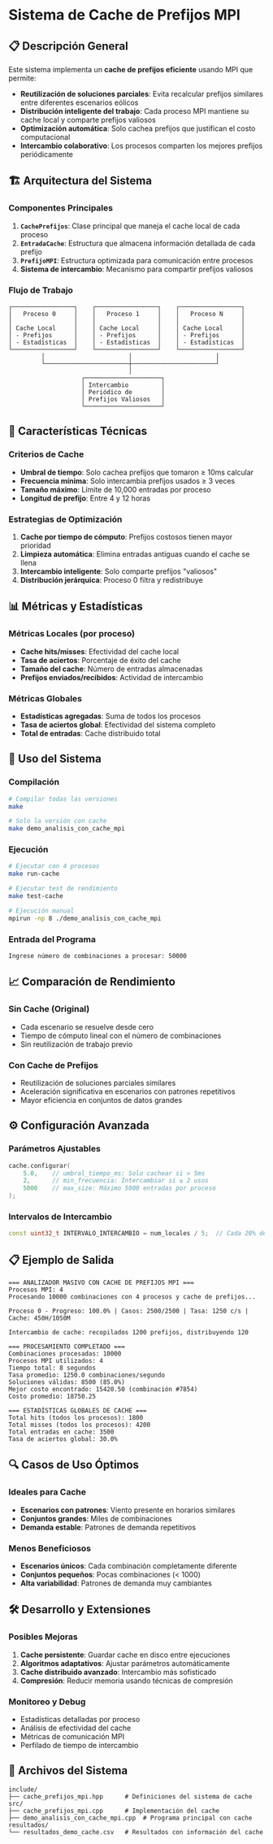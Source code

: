 # Sistema de Cache de Prefijos MPI

## 📋 Descripción General

Este sistema implementa un **cache de prefijos eficiente** usando MPI que permite:

- **Reutilización de soluciones parciales**: Evita recalcular prefijos similares entre diferentes escenarios eólicos
- **Distribución inteligente del trabajo**: Cada proceso MPI mantiene su cache local y comparte prefijos valiosos
- **Optimización automática**: Solo cachea prefijos que justifican el costo computacional
- **Intercambio colaborativo**: Los procesos comparten los mejores prefijos periódicamente

## 🏗️ Arquitectura del Sistema

### Componentes Principales

1. **`CachePrefijos`**: Clase principal que maneja el cache local de cada proceso
2. **`EntradaCache`**: Estructura que almacena información detallada de cada prefijo
3. **`PrefijoMPI`**: Estructura optimizada para comunicación entre procesos
4. **Sistema de intercambio**: Mecanismo para compartir prefijos valiosos

### Flujo de Trabajo

```
┌─────────────────┐    ┌─────────────────┐    ┌─────────────────┐
│   Proceso 0     │    │   Proceso 1     │    │   Proceso N     │
│                 │    │                 │    │                 │
│ Cache Local     │    │ Cache Local     │    │ Cache Local     │
│ - Prefijos      │    │ - Prefijos      │    │ - Prefijos      │
│ - Estadísticas  │    │ - Estadísticas  │    │ - Estadísticas  │
└─────────────────┘    └─────────────────┘    └─────────────────┘
         │                       │                       │
         └───────────────────────┼───────────────────────┘
                                 │
                    ┌─────────────────────┐
                    │ Intercambio         │
                    │ Periódico de        │
                    │ Prefijos Valiosos   │
                    └─────────────────────┘
```

## 🔧 Características Técnicas

### Criterios de Cache

- **Umbral de tiempo**: Solo cachea prefijos que tomaron ≥ 10ms calcular
- **Frecuencia mínima**: Solo intercambia prefijos usados ≥ 3 veces
- **Tamaño máximo**: Límite de 10,000 entradas por proceso
- **Longitud de prefijo**: Entre 4 y 12 horas

### Estrategias de Optimización

1. **Cache por tiempo de cómputo**: Prefijos costosos tienen mayor prioridad
2. **Limpieza automática**: Elimina entradas antiguas cuando el cache se llena
3. **Intercambio inteligente**: Solo comparte prefijos "valiosos"
4. **Distribución jerárquica**: Proceso 0 filtra y redistribuye

## 📊 Métricas y Estadísticas

### Métricas Locales (por proceso)
- **Cache hits/misses**: Efectividad del cache local
- **Tasa de aciertos**: Porcentaje de éxito del cache
- **Tamaño del cache**: Número de entradas almacenadas
- **Prefijos enviados/recibidos**: Actividad de intercambio

### Métricas Globales
- **Estadísticas agregadas**: Suma de todos los procesos
- **Tasa de aciertos global**: Efectividad del sistema completo
- **Total de entradas**: Cache distribuido total

## 🚀 Uso del Sistema

### Compilación

```bash
# Compilar todas las versiones
make

# Solo la versión con cache
make demo_analisis_con_cache_mpi
```

### Ejecución

```bash
# Ejecutar con 4 procesos
make run-cache

# Ejecutar test de rendimiento
make test-cache

# Ejecución manual
mpirun -np 8 ./demo_analisis_con_cache_mpi
```

### Entrada del Programa

```
Ingrese número de combinaciones a procesar: 50000
```

## 📈 Comparación de Rendimiento

### Sin Cache (Original)
- Cada escenario se resuelve desde cero
- Tiempo de cómputo lineal con el número de combinaciones
- Sin reutilización de trabajo previo

### Con Cache de Prefijos
- Reutilización de soluciones parciales similares
- Aceleración significativa en escenarios con patrones repetitivos
- Mayor eficiencia en conjuntos de datos grandes

## ⚙️ Configuración Avanzada

### Parámetros Ajustables

```cpp
cache.configurar(
    5.0,    // umbral_tiempo_ms: Solo cachear si > 5ms
    2,      // min_frecuencia: Intercambiar si ≥ 2 usos
    5000    // max_size: Máximo 5000 entradas por proceso
);
```

### Intervalos de Intercambio

```cpp
const uint32_t INTERVALO_INTERCAMBIO = num_locales / 5;  // Cada 20% del trabajo
```

## 📋 Ejemplo de Salida

```
=== ANALIZADOR MASIVO CON CACHE DE PREFIJOS MPI ===
Procesos MPI: 4
Procesando 10000 combinaciones con 4 procesos y cache de prefijos...

Proceso 0 - Progreso: 100.0% | Casos: 2500/2500 | Tasa: 1250 c/s | Cache: 450H/1050M

Intercambio de cache: recopilados 1200 prefijos, distribuyendo 120

=== PROCESAMIENTO COMPLETADO ===
Combinaciones procesadas: 10000
Procesos MPI utilizados: 4
Tiempo total: 8 segundos
Tasa promedio: 1250.0 combinaciones/segundo
Soluciones válidas: 8500 (85.0%)
Mejor costo encontrado: 15420.50 (combinación #7854)
Costo promedio: 18750.25

=== ESTADÍSTICAS GLOBALES DE CACHE ===
Total hits (todos los procesos): 1800
Total misses (todos los procesos): 4200
Total entradas en cache: 3500
Tasa de aciertos global: 30.0%
```

## 🔍 Casos de Uso Óptimos

### Ideales para Cache
- **Escenarios con patrones**: Viento presente en horarios similares
- **Conjuntos grandes**: Miles de combinaciones
- **Demanda estable**: Patrones de demanda repetitivos

### Menos Beneficiosos
- **Escenarios únicos**: Cada combinación completamente diferente
- **Conjuntos pequeños**: Pocas combinaciones (< 1000)
- **Alta variabilidad**: Patrones de demanda muy cambiantes

## 🛠️ Desarrollo y Extensiones

### Posibles Mejoras

1. **Cache persistente**: Guardar cache en disco entre ejecuciones
2. **Algoritmos adaptativos**: Ajustar parámetros automáticamente
3. **Cache distribuido avanzado**: Intercambio más sofisticado
4. **Compresión**: Reducir memoria usando técnicas de compresión

### Monitoreo y Debug

- Estadísticas detalladas por proceso
- Análisis de efectividad del cache
- Métricas de comunicación MPI
- Perfilado de tiempo de intercambio

## 📄 Archivos del Sistema

```
include/
├── cache_prefijos_mpi.hpp      # Definiciones del sistema de cache
src/
├── cache_prefijos_mpi.cpp      # Implementación del cache
├── demo_analisis_con_cache_mpi.cpp  # Programa principal con cache
resultados/
└── resultados_demo_cache.csv   # Resultados con información del cache
```
